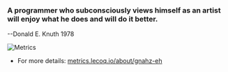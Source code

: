 ### A programmer who subconsciously views himself as an artist will enjoy what he does and will do it better.  
--Donald E. Knuth 1978

![Metrics](https://metrics.lecoq.io/gnahz-eh?template=classic&isocalendar=1&languages=1&introduction=1&activity=1&isocalendar.duration=full-year&languages.limit=8&languages.sections=most-used&languages.colors=github&languages.threshold=0%25&languages.indepth=false&languages.recent.load=300&languages.recent.days=14&introduction.title=true&activity.limit=5&activity.load=300&activity.days=14&activity.filter=all&activity.visibility=all&activity.timestamps=false&config.timezone=Asia%2FShanghai)
- For more details: [metrics.lecoq.io/about/gnahz-eh]( https://metrics.lecoq.io/about/gnahz-eh)
